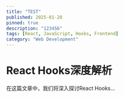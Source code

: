 ```yaml
---
title: "TEST"
published: 2025-01-20
pinned: true
description: "123456"
tags: [React, JavaScript, Hooks, Frontend]
category: "Web Development"
---
```

# React Hooks深度解析


在这篇文章中，我们将深入探讨React Hooks...